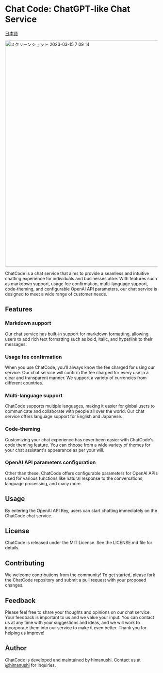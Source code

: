 # Chat Code: ChatGPT-like Chat Service

[日本語](https://github.com/himanushi/chat-code/blob/main/README.ja.md)

<img width="743" alt="スクリーンショット 2023-03-15 7 09 14" src="https://user-images.githubusercontent.com/27812830/225153626-1f81afa6-c06a-4cfb-9340-79999503b3a1.png">

ChatCode is a chat service that aims to provide a seamless and intuitive chatting experience for individuals and businesses alike. With features such as markdown support, usage fee confirmation, multi-language support, code-theming, and configurable OpenAI API parameters, our chat service is designed to meet a wide range of customer needs.

## Features

### Markdown support

Our chat service has built-in support for markdown formatting, allowing users to add rich text formatting such as bold, italic, and hyperlink to their messages.

### Usage fee confirmation

When you use ChatCode, you'll always know the fee charged for using our service. Our chat service will confirm the fee charged for every use in a clear and transparent manner. We support a variety of currencies from different countries.

### Multi-language support

ChatCode supports multiple languages, making it easier for global users to communicate and collaborate with people all over the world. Our chat service offers language support for English and Japanese.

### Code-theming

Customizing your chat experience has never been easier with ChatCode's code theming feature. You can choose from a wide variety of themes for your chat assistant's appearance as per your will.

### OpenAI API parameters configuration

Other than these, ChatCode offers configurable parameters for OpenAI APIs used for various functions like natural response to the conversations, language processing, and many more.

## Usage

By entering the OpenAI API Key, users can start chatting immediately on the ChatCode chat service.

## License

ChatCode is released under the MIT License. See the LICENSE.md file for details.

## Contributing

We welcome contributions from the community! To get started, please fork the ChatCode repository and submit a pull request with your proposed changes.

## Feedback

Please feel free to share your thoughts and opinions on our chat service. Your feedback is important to us and we value your input. You can contact us at any time with your suggestions and ideas, and we will work to incorporate them into our service to make it even better. Thank you for helping us improve!

## Author

ChatCode is developed and maintained by himanushi. Contact us at [@himanushi](https://twitter.com/himanushi777) for inquiries.
